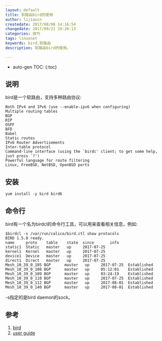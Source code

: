 ```yaml
---
layout: default
title: 软路由bird的使用
author: lijiaocn
createdate: 2017/08/08 14:16:54
changedate: 2017/09/21 19:26:13
categories: 技巧
tags: linuxnet
keywords: bird,软路由
description: 软路由bird的使用。

---
```


* auto-gen TOC:
{:toc}

## 说明

bird是一个软路由，支持多种路由协议:

	Both IPv4 and IPv6 (use --enable-ipv6 when configuring)
	Multiple routing tables
	BGP
	RIP
	OSPF
	BFD
	Babel
	Static routes
	IPv6 Router Advertisements
	Inter-table protocol
	Command-line interface (using the `birdc' client; to get some help, just press `?')
	Powerful language for route filtering
	Linux, FreeBSD, NetBSD, OpenBSD ports

## 安装

	yum install -y bird bird6

## 命令行

bird有一个名为birdcl的命令行工具，可以用来查看相关信息，例如:

	$birdcl -s /var/run/calico/bird.ctl show protocols
	BIRD 1.5.0 ready.
	name     proto    table    state  since       info
	static1  Static   master   up     2017-07-25
	kernel1  Kernel   master   up     2017-07-25
	device1  Device   master   up     2017-07-25
	direct1  Direct   master   up     2017-07-25
	Mesh_10_39_0_105 BGP      master   up     2017-07-25  Established
	Mesh_10_39_0_108 BGP      master   up     05:12:01    Established
	Mesh_10_39_0_109 BGP      master   up     03:24:19    Established
	Mesh_10_39_0_110 BGP      master   up     2017-07-25  Established
	Mesh_10_39_0_112 BGP      master   up     2017-08-01  Established
	Mesh_10_39_0_140 BGP      master   up     2017-08-01  Established

-s指定的是bird daemon的sock。

## 参考

1. [bird][1]
2. [user guide][2]

[1]: http://bird.network.cz/  "bird" 
[2]: http://bird.network.cz/?get_doc&f=bird.html "user guide"
